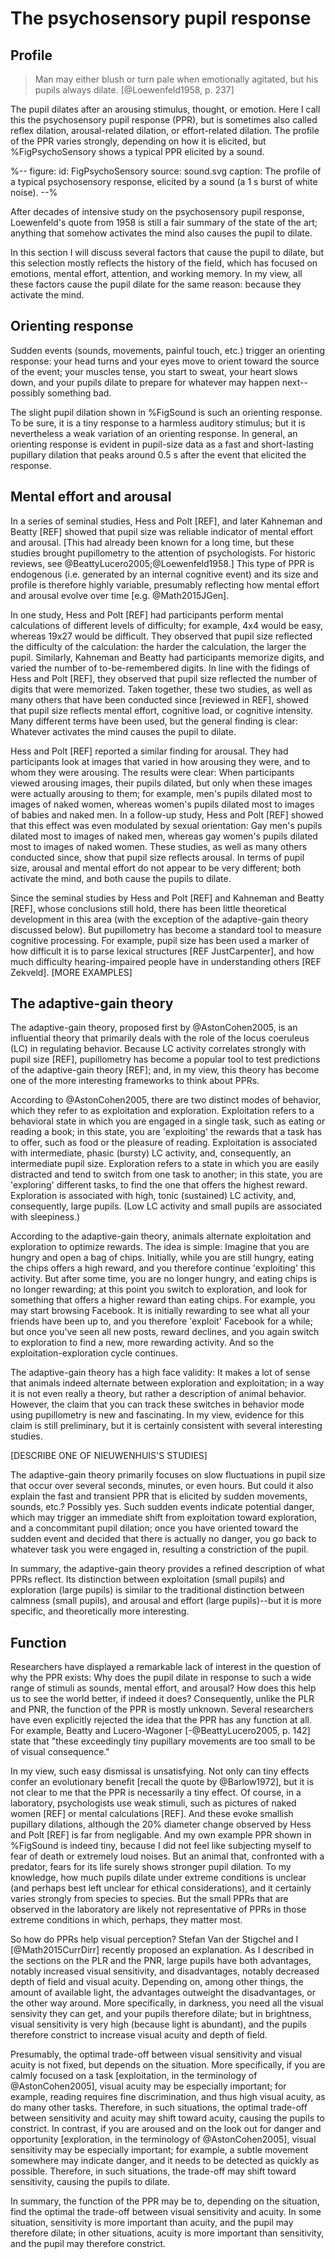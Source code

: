 # The psychosensory pupil response


## Profile

> Man may either blush or turn pale when emotionally agitated, but his pupils always dilate. [@Loewenfeld1958, p. 237]

The pupil dilates after an arousing stimulus, thought, or emotion. Here I call this the psychosensory pupil response (PPR), but is sometimes also called reflex dilation, arousal-related dilation, or effort-related dilation. The profile of the PPR varies strongly, depending on how it is elicited, but %FigPsychoSensory shows a typical PPR elicited by a sound.

%--
figure:
  id: FigPsychoSensory
  source: sound.svg
  caption: The profile of a typical psychosensory response, elicited by a sound (a 1 s burst of white noise).
--%

After decades of intensive study on the psychosensory pupil response, Loewenfeld's quote from 1958 is still a fair summary of the state of the art; anything that somehow activates the mind also causes the pupil to dilate.

In this section I will discuss several factors that cause the pupil to dilate, but this selection mostly reflects the history of the field, which has focused on emotions, mental effort, attention, and working memory. In my view, all these factors cause the pupil dilate for the same reason: because they activate the mind.


## Orienting response

Sudden events (sounds, movements, painful touch, etc.) trigger an orienting response: your head turns and your eyes move to orient toward the source of the event; your muscles tense, you start to sweat, your heart slows down, and your pupils dilate to prepare for whatever may happen next--possibly something bad.

The slight pupil dilation shown in %FigSound is such an orienting response. To be sure, it is a tiny response to a harmless auditory stimulus; but it is nevertheless a weak variation of an orienting response. In general, an orienting response is evident in pupil-size data as a fast and short-lasting pupillary dilation that peaks around 0.5 s after the event that elicited the response.


## Mental effort and arousal

In a series of seminal studies, Hess and Polt [REF], and later Kahneman and Beatty [REF] showed that pupil size was reliable indicator of mental effort and arousal. [This had already been known for a long time, but these studies brought pupillometry to the attention of psychologists. For historic reviews, see @BeattyLucero2005;@Loewenfeld1958.] This type of PPR is endogenous (i.e. generated by an internal cognitive event) and its size and profile is therefore highly variable, presumably reflecting how mental effort and arousal evolve over time [e.g. @Math2015JGen].

In one study, Hess and Polt [REF] had participants perform mental calculations of different levels of difficulty; for example, 4x4 would be easy, whereas 19x27 would be difficult. They observed that pupil size reflected the difficulty of the calculation: the harder the calculation, the larger the pupil. Similarly, Kahneman and Beatty had participants memorize digits, and varied the number of to-be-remembered digits. In line with the fidings of Hess and Polt [REF], they observed that pupil size reflected the number of digits that were memorized. Taken together, these two studies, as well as many others that have been conducted since [reviewed in REF], showed that pupil size reflects mental effort, cognitive load, or cognitive intensity. Many different terms have been used, but the general finding is clear: Whatever activates the mind causes the pupil to dilate.

Hess and Polt [REF] reported a similar finding for arousal. They had participants look at images that varied in how arousing they were, and to whom they were arousing. The results were clear: When participants viewed arousing images, their pupils dilated, but only when these images were actually arousing to them; for example, men's pupils dilated most to images of naked women, whereas women's pupils dilated most to images of babies and naked men. In a follow-up study, Hess and Polt [REF] showed that this effect was even modulated by sexual orientation: Gay men's pupils dilated most to images of naked men, whereas gay women's pupils dilated most to images of naked women. These studies, as well as many others conducted since, show that pupil size reflects arousal. In terms of pupil size, arousal and mental effort do not appear to be very different; both activate the mind, and both cause the pupils to dilate.

Since the seminal studies by Hess and Polt [REF] and Kahneman and Beatty [REF], whose conclusions still hold, there has been little theoretical development in this area (with the exception of the adaptive-gain theory discussed below). But pupillometry has become a standard tool to measure cognitive processing. For example, pupil size has been used a marker of how difficult it is to parse lexical structures [REF JustCarpenter], and how much difficulty hearing-impaired people have in understanding others [REF Zekveld]. [MORE EXAMPLES]


## The adaptive-gain theory

The adaptive-gain theory, proposed first by @AstonCohen2005, is an influential theory that primarily deals with the role of the locus coeruleus (LC) in regulating behavior. Because LC activity correlates strongly with pupil size [REF], pupillometry has become a popular tool to test predictions of the adaptive-gain theory [REF]; and, in my view, this theory has become one of the more interesting frameworks to think about PPRs.

According to @AstonCohen2005, there are two distinct modes of behavior, which they refer to as exploitation and exploration. Exploitation refers to a behavioral state in which you are engaged in a single task, such as eating or reading a book; in this state, you are 'exploiting' the rewards that a task has to offer, such as food or the pleasure of reading. Exploitation is associated with intermediate, phasic (bursty) LC activity, and, consequently, an intermediate pupil size. Exploration refers to a state in which you are easily distracted and tend to switch from one task to another; in this state, you are 'exploring' different tasks, to find the one that offers the highest reward. Exploration is associated with high, tonic (sustained) LC activity, and, consequently, large pupils. (Low LC activity and small pupils are associated with sleepiness.)

According to the adaptive-gain theory, animals alternate exploitation and exploration to optimize rewards. The idea is simple: Imagine that you are hungry and open a bag of chips. Initially, while you are still hungry, eating the chips offers a high reward, and you therefore continue 'exploiting' this activity. But after some time, you are no longer hungry, and eating chips is no longer rewarding; at this point you switch to exploration, and look for something that offers a higher reward than eating chips. For example, you may start browsing Facebook. It is initially rewarding to see what all your friends have been up to, and you therefore 'exploit' Facebook for a while; but once you've seen all new posts, reward declines, and you again switch to exploration to find a new, more rewarding activity. And so the exploitation-exploration cycle continues.

The adaptive-gain theory has a high face validity: It makes a lot of sense that animals indeed alternate between exploration and exploitation; in a way it is not even really a theory, but rather a description of animal behavior. However, the claim that you can track these switches in behavior mode using pupillometry is new and fascinating. In my view, evidence for this claim is still preliminary, but it is certainly consistent with several interesting studies.

[DESCRIBE ONE OF NIEUWENHUIS'S STUDIES]

The adaptive-gain theory primarily focuses on slow fluctuations in pupil size that occur over several seconds, minutes, or even hours. But could it also explain the fast and transient PPR that is elicited by sudden movements, sounds, etc.? Possibly yes. Such sudden events indicate potential danger, which may trigger an immediate shift from exploitation toward exploration, and a concommitant pupil dilation; once you have oriented toward the sudden event and decided that there is actually no danger, you go back to whatever task you were engaged in, resulting a constriction of the pupil.

In summary, the adaptive-gain theory provides a refined description of what PPRs reflect. Its distinction between exploitation (small pupils) and exploration (large pupils) is similar to the traditional distinction between calmness (small pupils), and arousal and effort (large pupils)--but it is more specific, and theoretically more interesting.


## Function

Researchers have displayed a remarkable lack of interest in the question of why the PPR exists: Why does the pupil dilate in response to such a wide range of stimuli as sounds, mental effort, and arousal? How does this help us to see the world better, if indeed it does? Consequently, unlike the PLR and PNR, the function of the PPR is mostly unknown. Several researchers have even explicitly rejected the idea that the PPR has any function at all. For example, Beatty and Lucero-Wagoner [-@BeattyLucero2005, p. 142] state that "these exceedingly tiny pupillary movements are too small to be of visual consequence."

In my view, such easy dismissal is unsatisfying. Not only can tiny effects confer an evolutionary benefit [recall the quote by @Barlow1972], but it is not clear to me that the PPR is necessarily a tiny effect. Of course, in a laboratory, psychologists use weak stimuli, such as pictures of naked women [REF] or mental calculations [REF]. And these evoke smallish pupillary dilations, although the 20% diameter change observed by Hess and Polt [REF] is far from negligable. And my own example PPR shown in %FigSound is indeed tiny, because I did not feel like subjecting myself to fear of death or extremely loud noises. But an animal that, confronted with a predator, fears for its life surely shows stronger pupil dilation. To my knowledge, how much pupils dilate under extreme conditions is unclear (and perhaps best left unclear for ethical considerations), and it certainly varies strongly from species to species. But the small PPRs that are observed in the laboratory are likely not representative of PPRs in those extreme conditions in which, perhaps, they matter most.

So how do PPRs help visual perception? Stefan Van der Stigchel and I [@Math2015CurrDirr] recently proposed an explanation. As I described in the sections on the PLR and the PNR, large pupils have both advantages, notably increased visual sensitivity, and disadvantages, notably decreased depth of field and visual acuity. Depending on, among other things, the amount of available light, the advantages outweight the disadvantages, or the other way around. More specifically, in darkness, you need all the visual sensivity they can get, and your pupils therefore dilate; but in brightness, visual sensitivity is very high (because light is abundant), and the pupils therefore constrict to increase visual acuity and depth of field.

Presumably, the optimal trade-off between visual sensitivity and visual acuity is not fixed, but depends on the situation. More specifically, if you are calmly focused on a task [exploitation, in the terminology of @AstonCohen2005], visual acuity may be especially important; for example, reading requires fine discrimination, and thus high visual acuity, as do many other tasks. Therefore, in such situations, the optimal trade-off between sensitivity and acuity may shift toward acuity, causing the pupils to constrict. In contrast, if you are aroused and on the look out for danger and opportunity [exploration, in the terminology of @AstonCohen2005], visual sensitivity may be especially important; for example, a subtle movement somewhere may indicate danger, and it needs to be detected as quickly as possible. Therefore, in such situations, the trade-off may shift toward sensitivity, causing the pupils to dilate.

In summary, the function of the PPR may be to, depending on the situation, find the optimal the trade-off between visual sensitivity and acuity. In some situation, sensitivity is more important than acuity, and the pupil may therefore dilate; in other situations, acuity is more important than sensitivity, and the pupil may therefore constrict.
